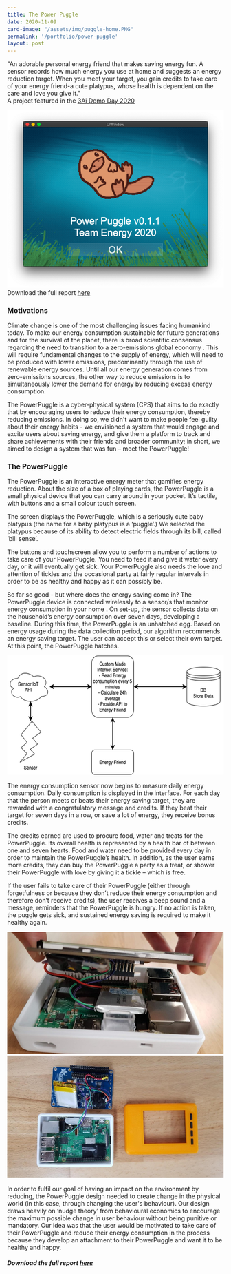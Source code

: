 ```yaml
---
title: The Power Puggle
date: 2020-11-09
card-image: "/assets/img/puggle-home.PNG"
permalink: '/portfolio/power-puggle'
layout: post
---
```

"An adorable personal energy friend that makes saving energy fun. A sensor records how much energy you use at home and suggests an energy reduction target. When you meet your target, you gain credits to take care of your energy friend-a cute platypus, whose health is dependent on the care and love you give it."  
A project featured in the <a href='https://3ainstitute.org/demo-day-2020' target='_blank'>3Ai Demo Day 2020</a>

<img src='/assets/img/puggle-home.PNG' alt='The Power Puggle' class='w-75'>  
Download the full report <a href='/assets/docs/PowerPuggle.pdf' target='_blank'>here</a>

### Motivations
Climate change is one of the most challenging issues facing humankind today. To make our energy consumption sustainable for future generations and for the survival of the planet, there is broad scientific consensus regarding the need to transition to a zero-emissions global economy . This will require fundamental changes to the supply of energy, which will need to be produced with lower emissions, predominantly through the use of renewable energy sources. Until all our energy generation comes from zero-emissions sources, the other way to reduce emissions is to simultaneously lower the demand for energy by reducing excess energy consumption. 

The PowerPuggle is a cyber-physical system (CPS) that aims to do exactly that by encouraging users to reduce their energy consumption, thereby reducing emissions. In doing so, we didn't want to make people feel guilty about their energy habits - we envisioned a system that would engage and excite users about saving energy, and give them a platform to track and share achievements with their friends and broader community; in short, we aimed to design a system that was fun – meet the PowerPuggle!

### The PowerPuggle
The PowerPuggle is an interactive energy meter that gamifies energy reduction. About the size of a box of playing cards, the PowerPuggle is a small physical device that you can carry around in your pocket. It’s tactile, with buttons and a small colour touch screen.

The screen displays the PowerPuggle, which is a seriously cute baby platypus (the name for a baby platypus is a ‘puggle’.) We selected the platypus because of its ability to detect electric fields through its bill, called ‘bill sense’. 

The buttons and touchscreen allow you to perform a number of actions to take care of your PowerPuggle. You need to feed it and give it water every day, or it will eventually get sick. Your PowerPuggle also needs the love and attention of tickles and the occasional party at fairly regular intervals in order to be as healthy and happy as it can possibly be.

So far so good - but where does the energy saving come in? The PowerPuggle device is connected wirelessly to a sensor/s that monitor energy consumption in your home . On set-up, the sensor collects data on the household’s energy consumption over seven days, developing a baseline. During this time, the PowerPuggle is an unhatched egg. Based on energy usage during the data collection period, our algorithm recommends an energy saving target. The user can accept this or select their own target. At this point, the PowerPuggle hatches.

<img src='/assets/img/puggle-diagram.png' alt='System diagram of the Power Puggle' class='w-75'>

The energy consumption sensor now begins to measure daily energy consumption. Daily consumption is displayed in the interface. For each day that the person meets or beats their energy saving target, they are rewarded with a congratulatory message and credits. If they beat their target for seven days in a row, or save a lot of energy, they receive bonus credits.

The credits earned are used to procure food, water and treats for the PowerPuggle. Its overall health is represented by a health bar of between one and seven hearts. Food and water need to be provided every day in order to maintain the PowerPuggle’s health. In addition, as the user earns more credits, they can buy the PowerPuggle a party as a treat, or shower their PowerPuggle with love by giving it a tickle – which is free. 

If the user fails to take care of their PowerPuggle (either through forgetfulness or because they don’t reduce their energy consumption and therefore don’t receive credits), the user receives a beep sound and a message, reminders that the PowerPuggle is hungry. If no action is taken, the puggle gets sick, and sustained energy saving is required to make it healthy again.

<img src='/assets/img/puggle-components.jpg' alt='Internal components of the Power Puggle' class='w-50'>
<img src='/assets/img/puggle-components-2.jpg' alt='Internal components of the Power Puggle' class='w-50'>

In order to fulfil our goal of having an impact on the environment by reducing, the PowerPuggle design needed to create change in the physical world (in this case, through changing the user's behaviour). Our design draws heavily on ‘nudge theory’ from behavioural economics to encourage the maximum possible change in user behaviour without being punitive or mandatory. Our idea was that the user would be motivated to take care of their PowerPuggle and reduce their energy consumption in the process because they develop an attachment to their PowerPuggle and want it to be healthy and happy.

##### Download the full report <a href='/assets/docs/PowerPuggle.pdf' target='_blank'>here</a>

